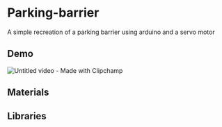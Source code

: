 # Parking-barrier
A simple recreation of a parking barrier using arduino and a servo motor 


## Demo 
![Untitled video - Made with Clipchamp](https://github.com/user-attachments/assets/3863b548-03e7-43d1-8cb4-f7aa99f57710)


## Materials 

## Libraries 



